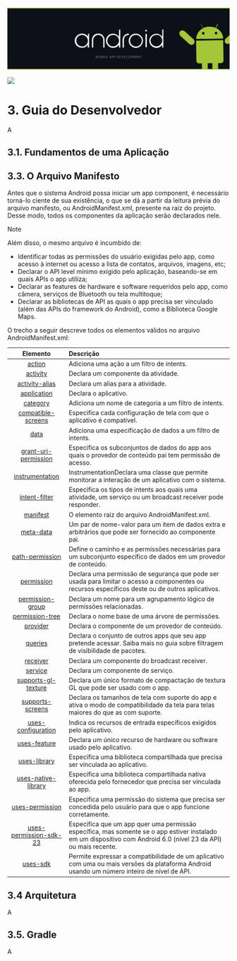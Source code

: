 ![Now in Android](./assets/154176831-50b6f16a-2858-48a0-b8b7-59b1c8291837.png "Now in Android")

<img src="https://img.shields.io/static/v1?label=android&message=Mobile-Development&color=green&style=for-the-badge&logo=Android"/>

<!-- <p align="justify">O Android é um sistema operacional mobile, baseado em Linux, criado pela Google em 2009. Possuindo mais de dois bilhões de usuários e estando presente em mais de vinte e quatro mil modelos de dispositivos, desde smartphones e smartwatches a televisores e veículos, o sistema ganhou a alcunha de mais popular do mundo. O fato é que sua história se mistura com a histório de criação e adoção em massa dos smartphones, e por consequência, do desenvolvimento mobile.</p>

<p align="justify">Sendo o principal rival do IOS, e muitas vezes único, o sistema Android passou a ser adotado pela maior parte das empresas que desenvolvem aparelhos móveis. Empresas como Samsung, Motorola, Xiaomi e muitas outras adotaram o OS da Google a partir de sua entrada no mercado. Contudo, sua popularidade se dá muito graças a pirataria, resultado da sua já popular acessibilidade.</p>

<h1>Guia de Desenvolvimento</h1>

<p align="justify">Tendo apresentado seus números, é possível passar a pensar no apecto que supre tal montante: o desenvolvimento. O Android SDK faz parte ou impacta a vida da maior parte dos desenvolvedores mobile, sejam especialistas, generalistas ou criadores de aplicações híbridas, o que contabiliza mais de 70% da stack.</p>

<p align="justify">A documentação a seguir busca inicialmente introduzir os fundamentos do desenvolvimento de aplicativos Android, priorizando o desenvolvimento mobile, e, posteriormente, se aprofundar em especificidades.</p>



# 1. O Sistema Operacional

Compreender o Android como sistema operacional perpassa o entendimento de como este é mantido e quem está por trás de seu desenvolvimento e gerenciamento. A princípio, o Android é um produto desenvolvido pelo grupo de empresas conhecido como Open Handset Alliance (OHA), liderado pela Google. O produto engloba uma série de subprojetos de software, gerido pelo Android Open Source Project (AOSP), por meio do Programa de compatibilidade do Android. Tal programa permite que qualquer pessoa que contribua para o desenvolvimento do produto faça parte de um ecossistema compartilhado.

Desse modo o Android é intencional e explicitamente uma iniciativa de código aberto, que pode atender qualquer pessoa para qualquer finalidade, desde que legítima.

# 2. Visão Geral da Arquitetura

O Android é um sistema operacional baseado no núcleo Linux, ou seja, na base de sua arquitetura está um Kernel Linux. Tal arquitetura decorre da implementação de uma plataforma dedicada, também open source, chamada Android Open System Platform (AOSP), cuja stack de software contém as seguintes camadas:

<!-- ![img](https://source.android.com/static/images/android_stack.png?hl=pt-br)

Sobre cada camada, cabe destacar:

### 1. Linux Kernel

O kernel é a parte central de qualquer sistema operacional e se comunica com o hardware subjacente em um dispositivo, sendo nesse caso um Kernel Linux, comum a sistemas operacionais baseados em Unix.

### 2. Daemons e Bibliotecas Nativas

No Android, um daemon é um processo contínuo em segundo plano que executa várias tarefas no nível do sistema, dentre elas a execução de builds e a inicialização de bibliotecas. As bibliotecas nativas, por sua vez, têm por função interagir diretamente com o kernel ou outras interfaces e não dependem de uma implementação HAL baseada no espaço do usuário.

### 3. HAL

Um HAL é uma camada de abstração com uma interface padrão para os fornecedores de hardware implementarem. Sua principal função é expor as capacidades do hardware do dispositivo para APIs de alto nível, permitindo implementar funcionalidades sem afetá-las ou modificá-las.

### 4. Android Runtime:

O android runtime é um ambiente de tempo de execução Java fornecido pelo AOSP, que realiza a tradução do bytecode do aplicativo em instruções específicas do processador que são executadas pelo ambiente de tempo de execução do dispositivo.

### 5. Serviços do Sistema

Os serviços do sistema são componentes modulares e focados, como system_server, SurfaceFlinger e MediaService. A funcionalidade exposta pela API da estrutura do Android se comunica com os serviços do sistema para acessar o hardware subjacente.

### 6. Android Framework

O android framework é um grupo de classes Java, interfaces e outros códigos pré-compilados sobre os quais os aplicativos são construídos. Partes da estrutura são acessíveis publicamente por meio do uso da API do Android. Outras partes da estrutura estão disponíveis apenas para OEMs por meio do uso das APIs do sistema. O código da estrutura do Android é executado dentro do processo de um aplicativo.

### 7. API do Android

A API do Android é a API disponível publicamente para desenvolvedores de aplicativos Android terceirizados.

### 8. API do Sistema

A API do sistema representa as APIs do Android disponíveis apenas para parceiros e OEMs (Original Equipment Manufacturer) para inclusão em aplicativos agrupados. Essas APIs são marcadas como @SystemApi no código-fonte.

### 9. Aplicativo

Acima das demais camadas se encontram os aplicativos, dentre os quais destacam-se:

### Aplicativo Android

Um aplicativo criado exclusivamente usando a API do Android. A Google Play Store é amplamente usada para encontrar e baixar aplicativos Android, embora existam muitas outras alternativas. Em alguns casos, um fabricante de dispositivos pode querer pré-instalar um aplicativo Android para dar suporte à funcionalidade principal do dispositivo.

### Aplicativo Privilegiado

Um aplicativo criado usando uma combinação das APIs do Android e do sistema. Esses aplicativos devem ser pré-instalados como aplicativos privilegiados em um dispositivo.

### Aplicativo do Fabricante do Dispositivo

Um aplicativo criado usando uma combinação de API do Android, API do sistema e acesso direto à implementação da estrutura do Android. Como um fabricante de dispositivos pode acessar diretamente APIs instáveis ​​na estrutura do Android, esses aplicativos devem ser pré-instalados no dispositivo e podem ser atualizados somente quando o software do sistema do dispositivo for atualizado. -->

# 3. Guia do Desenvolvedor

A

## 3.1. Fundamentos de uma Aplicação

<!-- Os aplicativos Android podem ser desenvolvidos usando as linguagens Kotlin, Java e C++. As ferramentas do Android SDK compilam seu código junto com quaisquer dados e arquivos de recursos em um APK ou Android App Bundle.

Um package Android, que é um arquivo compactado com um sufixo .apk, contém o conteúdo de um aplicativo Android necessário em tempo de execução e é o arquivo que os dispositivos com tecnologia Android usam para instalar um aplicativo.

Um Android App Bundle, que pode ser identificado por um arquivo com o sufixo .aab, contém o conteúdo de um projeto de aplicativo Android, incluindo alguns metadados adicionais que não são necessários em tempo de execução. Um AAB é um formato de publicação e não pode ser instalado em dispositivos Android. Ele adia a geração e a assinatura do APK para um estágio posterior. Ao distribuir seu aplicativo por meio do Google Play, por exemplo, os servidores do Google Play geram APKs otimizados que contêm apenas os recursos e o código exigidos por um determinado dispositivo que está solicitando a instalação do aplicativo.

Cada aplicativo Android vive em sua própria sandBox, protegida pelos seguintes recursos de segurança:

- O sistema operacional Android é um sistema Linux multiusuário no qual cada aplicativo é um usuário diferente.

- Por padrão, o sistema atribui a cada aplicativo um ID de usuário Linux exclusivo (o ID é usado apenas pelo sistema e é desconhecido para o aplicativo). O sistema define permissões para todos os arquivos em um aplicativo para que apenas o ID do usuário atribuído a esse aplicativo possa acessá-los.

- Cada processo tem sua própria máquina virtual (VM), portanto, o código de um aplicativo é executado isoladamente de outros aplicativos.

- Por padrão, cada aplicativo é executado em seu próprio processo Linux. O sistema Android inicia o processo quando qualquer um dos componentes do aplicativo precisa ser executado e, em seguida, encerra o processo quando não é mais necessário ou quando o sistema deve recuperar memória para outros aplicativos.

<p align="justify">
Também cabe ressaltar que o sistema Android implementa o princípio de privilégio mínimo. Ou seja, cada aplicativo, por padrão, tem acesso apenas aos componentes necessários para fazer seu trabalho e nada mais. Isso cria um ambiente seguro no qual um aplicativo não pode acessar partes do sistema para as quais não tem permissão. No entanto, existem maneiras de um aplicativo compartilhar dados com outros aplicativos e de um aplicativo acessar os serviços do sistema:
</p>

<p align="justify">
É possível fazer com que dois aplicativos compartilhem o mesmo ID de usuário do Linux e, nesse caso, eles podem acessar os arquivos um do outro. Para conservar os recursos do sistema, os aplicativos com o mesmo ID de usuário também podem ser executados no mesmo processo do Linux e compartilhar a mesma VM. Os aplicativos também devem ser assinados com o mesmo certificado.
</p>

<p align="justify">
Um aplicativo pode solicitar permissão para acessar dados do dispositivo, como localização, câmera e conexão Bluetooth. O usuário deve conceder explicitamente essas permissões.
</p> -->

<!-- Tais métodos serão mais bem abordados no decorrer da documentação. -->

<!-- ## 3.2. App Components

Os App Components são os blocos de construção essenciais de um aplicativo Android. Cada componente é um ponto de entrada pelo qual o sistema ou um usuário pode entrar em seu aplicativo. Há quatro tipos distintos de app components:

### 3.2.1. Activities

Uma activity é um fragmento da aplicação com qual o usuário pode interagir, a qual possui certa independência dentro da estrutura da aplicação. Por exemplo, um app como o Gmail possui uma atividade para listar novos emails, uma atividade que permite a leitura destes e outra que permite respondê-los. Ou seja, as atividades trabalham para criar uma experiência coesa das funções de uma aplicação. A maioria dos aplicativos contém várias telas, ou seja, várias atividades. Normalmente, uma atividade em um aplicativo é especificada como a MainActivity, sendo a tela inicial do aplicativo. Cada atividade pode então iniciar outra atividade para realizar ações distintas. Porém, diferentemente da sua contraparte desktop, mobile-apps nem sempre são inicializados de um mesmo ponto. Pelo contrário, a jornada do usuário normalmente se inicia de forma não determinada.

Retornando ao exemplo do Gmail App, pode se notar diferentes formas de inicializá-lo, sendo a mais direta delas através da sua MainActivity. Por outro lado, quando seu acesso está atrelado a outro app, a MainActivity não será necessariamente utilizada, sendo possível acessar especificamente a task de escrita e envio de e-mails.

Toda activity é subclasse da classe Activity, a qual será abordada em detalhes mais adiante.

### 3.2.2. Services

Um service é um entry point capaz de executar um recurso de uma aplicação em segundo plano enquanto o usuário não interage com ela, ou de disponibilizar estes recursos a outras aplicações.

Serviços podem ser tanto iniciados (restritos aos próprios processos) quanto vinculados (se estendem a processos de outros apps), de modo que se tornam úteis para todos os tipos de conceitos de sistemas high-level.

Todo service é subclasse da classe Service, a qual será abordada em detalhes mais adiante

### 3.2.3. Broadcast receivers

Um broadcast receiver é um componente de comunicação tanto entre usuário e sistema, quanto entre aplicações. Sua função é basicamente disparar e transmitir eventos a quem interessar, independentemente se o app destino esteja ou não em uso.

Um app android utiliza um BroadcastReceiver tanto quando gera notificações para o usuário na barra de status, quanto quando sinaliza a outros apps que informações nele geradas estão disponíveis para uso (downloads, imagens, etc), o que ocorre sem que o usuário tome conhecimento.

Todo broadcast receiver é subclasse da classe BroadcastReceiver, a qual será abordada em detalhes mais adiante

### 3.2.4. Content providers

Um content provider gerencia um conjunto compartilhado de dados do app que você pode armazenar no sistema de arquivos, em um banco de dados SQLite, na Web ou em qualquer outro local de armazenamento permanente que seu app possa acessar. Por meio do provedor de conteúdo, outros apps podem consultar ou modificar os dados, se este assim permitir.

Por exemplo, o sistema Android oferece um provedor de conteúdo que gerencia os dados de contato do usuário. Qualquer app com as permissões adequadas pode consultar o provedor de conteúdo, por exemplo, usando ContactsContract.Data, para ler e gravar informações sobre uma pessoa específica.

Todo content provider é subclasse da classe ContentProvider, a qual será abordada em detalhes mais adiante. -->

## 3.3. O Arquivo Manifesto

Antes que o sistema Android possa iniciar um app component, é necessário torná-lo ciente de sua existência, o que se dá a partir da leitura prévia do arquivo manifesto, ou AndroidManifest.xml, presente na raiz do projeto. Desse modo, todos os componentes da aplicação serão declarados nele.

> [!NOTE]
> Além disso, o mesmo arquivo é incumbido de:
>
> - Identificar todas as permissões do usuário exigidas pelo app, como acesso à internet ou acesso a lista de contatos, arquivos, imagens, etc;
> - Declarar o API level mínimo exigido pelo aplicação, baseando-se em quais APIs o app utiliza;
> - Declarar as features de hardware e software requeridos pelo app, como câmera, serviços de Bluetooth ou tela multitoque;
> - Declarar as bibliotecas de API as quais o app precisa ser vinculado (além das APIs do framework do Android), como a Biblioteca Google Maps.

O trecho a seguir descreve todos os elementos válidos no arquivo AndroidManifest.xml:

|                                                       Elemento                                                        | Descrição                                                                                                                                                        |
| :-------------------------------------------------------------------------------------------------------------------: | :--------------------------------------------------------------------------------------------------------------------------------------------------------------- |
|                 [action](https://developer.android.com/guide/topics/manifest/action-element?hl=pt-br)                 | Adiciona uma ação a um filtro de intents.                                                                                                                        |
|               [activity](https://developer.android.com/guide/topics/manifest/activity-element?hl=pt-br)               | Declara um componente da atividade.                                                                                                                              |
|         [activity-alias](https://developer.android.com/guide/topics/manifest/activity-alias-element?hl=pt-br)         | Declara um alias para a atividade.                                                                                                                               |
|            [application](https://developer.android.com/guide/topics/manifest/application-element?hl=pt-br)            | Declara o aplicativo.                                                                                                                                            |
|               [category](https://developer.android.com/guide/topics/manifest/category-element?hl=pt-br)               | Adiciona um nome de categoria a um filtro de intents.                                                                                                            |
|     [compatible-screens](https://developer.android.com/guide/topics/manifest/compatible-screens-element?hl=pt-br)     | Especifica cada configuração de tela com que o aplicativo é compatível.                                                                                          |
|                   [data](https://developer.android.com/guide/topics/manifest/data-element?hl=pt-br)                   | Adiciona uma especificação de dados a um filtro de intents.                                                                                                      |
|   [grant-uri-permission](https://developer.android.com/guide/topics/manifest/grant-uri-permission-element?hl=pt-br)   | Especifica os subconjuntos de dados do app aos quais o provedor de conteúdo pai tem permissão de acesso.                                                         |
|        [instrumentation](https://developer.android.com/guide/topics/manifest/instrumentation-element?hl=pt-br)        | InstrumentationDeclara uma classe que permite monitorar a interação de um aplicativo com o sistema.                                                              |
|          [intent-filter](https://developer.android.com/guide/topics/manifest/intent-filter-element?hl=pt-br)          | Especifica os tipos de intents aos quais uma atividade, um serviço ou um broadcast receiver pode responder.                                                      |
|               [manifest](https://developer.android.com/guide/topics/manifest/manifest-element?hl=pt-br)               | O elemento raiz do arquivo AndroidManifest.xml.                                                                                                                  |
|              [meta-data](https://developer.android.com/guide/topics/manifest/meta-data-element?hl=pt-br)              | Um par de nome-valor para um item de dados extra e arbitrários que pode ser fornecido ao componente pai.                                                         |
|        [path-permission](https://developer.android.com/guide/topics/manifest/path-permission-element?hl=pt-br)        | Define o caminho e as permissões necessárias para um subconjunto específico de dados em um provedor de conteúdo.                                                 |
|             [permission](https://developer.android.com/guide/topics/manifest/permission-element?hl=pt-br)             | Declara uma permissão de segurança que pode ser usada para limitar o acesso a componentes ou recursos específicos deste ou de outros aplicativos.                |
|       [permission-group](https://developer.android.com/guide/topics/manifest/permission-group-element?hl=pt-br)       | Declara um nome para um agrupamento lógico de permissões relacionadas.                                                                                           |
|        [permission-tree](https://developer.android.com/guide/topics/manifest/permission-tree-element?hl=pt-br)        | Declara o nome base de uma árvore de permissões.                                                                                                                 |
|               [provider](https://developer.android.com/guide/topics/manifest/provider-element?hl=pt-br)               | Declara o componente de um provedor de conteúdo.                                                                                                                 |
|                [queries](https://developer.android.com/guide/topics/manifest/queries-element?hl=pt-br)                | Declara o conjunto de outros apps que seu app pretende acessar. Saiba mais no guia sobre filtragem de visibilidade de pacotes.                                   |
|               [receiver](https://developer.android.com/guide/topics/manifest/receiver-element?hl=pt-br)               | Declara um componente do broadcast receiver.                                                                                                                     |
|                [service](https://developer.android.com/guide/topics/manifest/service-element?hl=pt-br)                | Declara um componente de serviço.                                                                                                                                |
|    [supports-gl-texture](https://developer.android.com/guide/topics/manifest/supports-gl-texture-element?hl=pt-br)    | Declara um único formato de compactação de textura GL que pode ser usado com o app.                                                                              |
|       [supports-screens](https://developer.android.com/guide/topics/manifest/supports-screens-element?hl=pt-br)       | Declara os tamanhos de tela com suporte do app e ativa o modo de compatibilidade da tela para telas maiores do que as com suporte.                               |
|     [uses-configuration](https://developer.android.com/guide/topics/manifest/uses-configuration-element?hl=pt-br)     | Indica os recursos de entrada específicos exigidos pelo aplicativo.                                                                                              |
|           [uses-feature](https://developer.android.com/guide/topics/manifest/uses-feature-element?hl=pt-br)           | Declara um único recurso de hardware ou software usado pelo aplicativo.                                                                                          |
|           [uses-library](https://developer.android.com/guide/topics/manifest/uses-library-element?hl=pt-br)           | Especifica uma biblioteca compartilhada que precisa ser vinculada ao aplicativo.                                                                                 |
|    [uses-native-library](https://developer.android.com/guide/topics/manifest/uses-native-library-element?hl=pt-br)    | Especifica uma biblioteca compartilhada nativa oferecida pelo fornecedor que precisa ser vinculada ao app.                                                       |
|        [uses-permission](https://developer.android.com/guide/topics/manifest/uses-permission-element?hl=pt-br)        | Especifica uma permissão do sistema que precisa ser concedida pelo usuário para que o app funcione corretamente.                                                 |
| [uses-permission-sdk-23](https://developer.android.com/guide/topics/manifest/uses-permission-sdk-23-element?hl=pt-br) | Especifica que um app quer uma permissão específica, mas somente se o app estiver instalado em um dispositivo com Android 6.0 (nível 23 da API) ou mais recente. |
|               [uses-sdk](https://developer.android.com/guide/topics/manifest/uses-sdk-element?hl=pt-br)               | Permite expressar a compatibilidade de um aplicativo com uma ou mais versões da plataforma Android usando um número inteiro de nível de API.                     |

## 3.4 Arquitetura

A

## 3.5. Gradle

A
